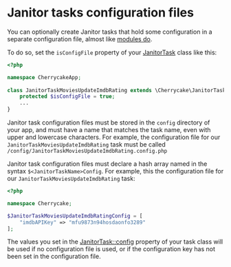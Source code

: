 # Janitor tasks configuration files

You can optionally create Janitor tasks that hold some configuration in a separate configuration file, almost like [modules do](../modules-guide.md#modules-configuration-file).

To do so, set the `isConfigFile` property of your [JanitorTask](../../reference/core-classes/janitortask/) class like this:

```php
<?php

namespace CherrycakeApp;
    
class JanitorTaskMoviesUpdateImdbRating extends \Cherrycake\JanitorTask {
    protected $isConfigFile = true;
    ...
}
```

Janitor task configuration files must be stored in the `config` directory of your app, and must have a name that matches the task name, even with upper and lowercase characters. For example, the configuration file for our `JanitorTaskMoviesUpdateImdbRating` task must be called `/config/JanitorTaskMoviesUpdateImdbRating.config.php`

Janitor task configuration files must declare a hash array named in the syntax `$<JanitorTaskName>Config`. For example, this the configuration file for our `JanitorTaskMoviesUpdateImdbRating` task:

```php
<?php

namespace Cherrycake;

$JanitorTaskMoviesUpdateImdbRatingConfig = [
    "imdbAPIKey" => "mfu9873n94hosdaonfo3289"
];
```

The values you set in the [JanitorTask::config](../../reference/core-classes/janitortask/janitortask-properties.md#config) property of your task class will be used if no configuration file is used, or if the configuration key has not been set in the configuration file.



